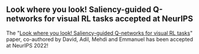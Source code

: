 ## Look where you look! Saliency-guided Q-networks for visual RL tasks accepted at NeurIPS

The "[Look where you look! Saliency-guided Q-networks for visual RL tasks]()" paper, co-authored by David, Adil, Mehdi and Emmanuel has been accepted at NeurIPS 2022!




